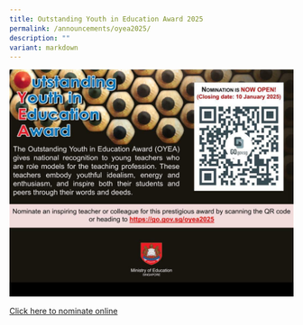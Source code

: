 ```yaml
---
title: Outstanding Youth in Education Award 2025
permalink: /announcements/oyea2025/
description: ""
variant: markdown
---
```

![](/images/OYEA2025.jpg)

[Click here to nominate online](https://go.gov.sg/oyea2025)